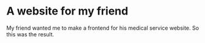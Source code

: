 # A website for my friend
My friend wanted me to make a frontend for his medical service website. So this was the result.
